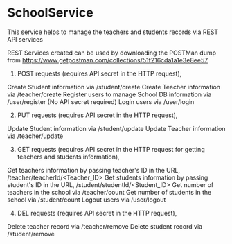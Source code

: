 # SchoolService
This service helps to manage the teachers and students records via REST API services

REST Services created can be used by downloading the POSTMan dump from https://www.getpostman.com/collections/51f216cda1a1e3e8ee57

1. POST requests (requires API secret in the HTTP request),

  Create Student information via /student/create
  Create Teacher information via /teacher/create
  Register users to manage School DB information via /user/register (No API secret required)
  Login users via /user/login
  
2. PUT requests (requires API secret in the HTTP request),

  Update Student information via /student/update
  Update Teacher information via /teacher/update

3. GET requests (requires API secret in the HTTP request for getting teachers and students information),

  Get teachers information by passing teacher's ID in the URL, /teacher/teacherId/<Teacher_ID>
  Get students information by passing student's ID in the URL, /student/studentId/<Student_ID>
  Get number of teachers in the school via /teacher/count
  Get number of students in the school via /student/count
  Logout users via /user/logout
  
4. DEL requests (requires API secret in the HTTP request),

  Delete teacher record via /teacher/remove
  Delete student record via /student/remove
